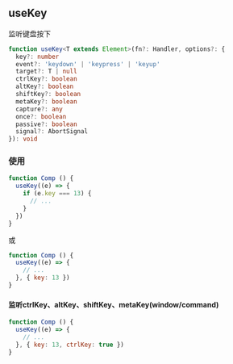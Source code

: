 ## useKey

监听键盘按下

```typescript
function useKey<T extends Element>(fn?: Handler, options?: {
  key?: number
  event?: 'keydown' | 'keypress' | 'keyup'
  target?: T | null
  ctrlKey?: boolean
  altKey?: boolean
  shiftKey?: boolean
  metaKey?: boolean
  capture?: any
  once?: boolean
  passive?: boolean
  signal?: AbortSignal
}): void
```

### 使用
```javascript
function Comp () {
  useKey((e) => {
    if (e.key === 13) {
      // ...
    }
  })
}
```
或
```javascript
function Comp () {
  useKey((e) => {
    // ...
  }, { key: 13 })
}
```

#### 监听ctrlKey、altKey、shiftKey、metaKey(window/command)
```javascript
function Comp () {
  useKey((e) => {
    // ...
  }, { key: 13, ctrlKey: true })
}
```
